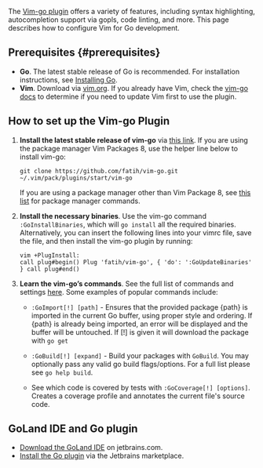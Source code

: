 <!--{
  "Title": "Tutorial: Configure Vim for Go Development",
  "Breadcrumb": true
}-->

The [Vim-go plugin](https://github.com/fatih/vim-go) offers a variety of features, including syntax highlighting, autocompletion support via gopls, code linting, and more. This page describes how to configure Vim for Go development. 

## Prerequisites {#prerequisites}

*   **Go**. The latest stable release of Go is recommended. For installation instructions, 
    see [Installing Go](https://go.dev/doc/install).
*   **Vim**. Download via [vim.org](http://www.vim.org). If you already have Vim, check the 
    [vim-go docs](https://github.com/fatih/vim-go/blob/master/README.md) to determine if you need to update Vim first to use the plugin.


## How to set up the Vim-go Plugin 

1.  **Install the latest stable release of vim-go** 
    via [this link](https://github.com/fatih/vim-go/releases/tag/v1.28). If you are using the package manager Vim Packages 8, use the helper line below to install vim-go:
    
    ```
    git clone https://github.com/fatih/vim-go.git ~/.vim/pack/plugins/start/vim-go
    ```

    If you are using a package manager other than Vim Package 8, see [this list](https://github.com/fatih/vim-go#install) for package manager commands. 

2.  **Install the necessary binaries**. Use the vim-go command ```:GoInstallBinaries```, 
    which will `go install` all the required binaries. Alternatively, you can insert the following lines into your vimrc file, save the file, and then install the vim-go plugin by running:

    ```
    vim +PlugInstall:
    call plug#begin() Plug 'fatih/vim-go', { 'do': ':GoUpdateBinaries' } call plug#end()
    ```

3.  **Learn the vim-go’s commands**.
    See the full list of commands and settings [here](https://github.com/fatih/vim-go/blob/master/doc/vim-go.txt). Some examples of popular commands include:

    *   `:GoImport[!] [path]` - Ensures that the provided package {path} is imported in the current Go buffer, using proper style and ordering. If {path} is already being imported, an error will be displayed and the buffer will be untouched. If [!] is given it will download the package with `go get`

    *   `:GoBuild[!] [expand]` - Build your packages with `GoBuild`. You may optionally pass any valid go build flags/options. For a full list please see `go help build`.

    *   See which code is covered by tests with `:GoCoverage[!] [options]`. Creates a coverage profile and annotates the current file's source code.


## GoLand IDE and Go plugin

*   [Download the GoLand IDE](https://www.jetbrains.com/go/download/#section=mac) on jetbrains.com.
*   [Install the Go plugin](https://plugins.jetbrains.com/plugin/9568-go) via the Jetbrains marketplace.
